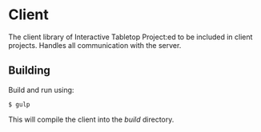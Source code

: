 Client
======

The client library of Interactive Tabletop Project:ed to be included in client projects.
Handles all communication with the server.

Building
--------

Build and run using:

`$ gulp`

This will compile the client into the _build_ directory.
